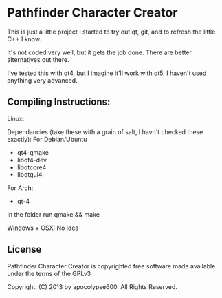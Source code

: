 Pathfinder Character Creator
============================

This is just a little project I started to try out qt, git, and to refresh the little C++ I know.

It's not coded very well, but it gets the job done. There are better alternatives out there.

I've tested this with qt4, but I imagine it'll work with qt5, I haven't used anything very advanced.

Compiling Instructions:
----------------------

Linux:

Dependancies (take these with a grain of salt, I havn't checked these exactly):
For Debian/Ubuntu
- qt4-qmake 
- libqt4-dev 
- libqtcore4 
- libqtgui4

For Arch:
- qt-4

In the folder run qmake && make

Windows + OSX:
No idea

License
-------

Pathfinder Character Creator is copyrighted free software made available under the terms of the GPLv3

Copyright: (C) 2013 by apocolypse600. All Rights Reserved.
